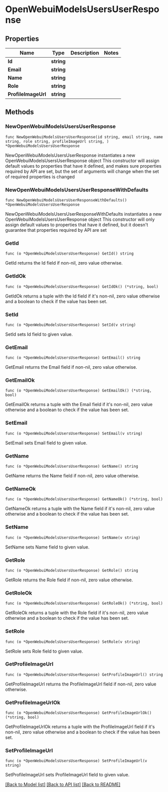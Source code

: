 # OpenWebuiModelsUsersUserResponse

## Properties

Name | Type | Description | Notes
------------ | ------------- | ------------- | -------------
**Id** | **string** |  | 
**Email** | **string** |  | 
**Name** | **string** |  | 
**Role** | **string** |  | 
**ProfileImageUrl** | **string** |  | 

## Methods

### NewOpenWebuiModelsUsersUserResponse

`func NewOpenWebuiModelsUsersUserResponse(id string, email string, name string, role string, profileImageUrl string, ) *OpenWebuiModelsUsersUserResponse`

NewOpenWebuiModelsUsersUserResponse instantiates a new OpenWebuiModelsUsersUserResponse object
This constructor will assign default values to properties that have it defined,
and makes sure properties required by API are set, but the set of arguments
will change when the set of required properties is changed

### NewOpenWebuiModelsUsersUserResponseWithDefaults

`func NewOpenWebuiModelsUsersUserResponseWithDefaults() *OpenWebuiModelsUsersUserResponse`

NewOpenWebuiModelsUsersUserResponseWithDefaults instantiates a new OpenWebuiModelsUsersUserResponse object
This constructor will only assign default values to properties that have it defined,
but it doesn't guarantee that properties required by API are set

### GetId

`func (o *OpenWebuiModelsUsersUserResponse) GetId() string`

GetId returns the Id field if non-nil, zero value otherwise.

### GetIdOk

`func (o *OpenWebuiModelsUsersUserResponse) GetIdOk() (*string, bool)`

GetIdOk returns a tuple with the Id field if it's non-nil, zero value otherwise
and a boolean to check if the value has been set.

### SetId

`func (o *OpenWebuiModelsUsersUserResponse) SetId(v string)`

SetId sets Id field to given value.


### GetEmail

`func (o *OpenWebuiModelsUsersUserResponse) GetEmail() string`

GetEmail returns the Email field if non-nil, zero value otherwise.

### GetEmailOk

`func (o *OpenWebuiModelsUsersUserResponse) GetEmailOk() (*string, bool)`

GetEmailOk returns a tuple with the Email field if it's non-nil, zero value otherwise
and a boolean to check if the value has been set.

### SetEmail

`func (o *OpenWebuiModelsUsersUserResponse) SetEmail(v string)`

SetEmail sets Email field to given value.


### GetName

`func (o *OpenWebuiModelsUsersUserResponse) GetName() string`

GetName returns the Name field if non-nil, zero value otherwise.

### GetNameOk

`func (o *OpenWebuiModelsUsersUserResponse) GetNameOk() (*string, bool)`

GetNameOk returns a tuple with the Name field if it's non-nil, zero value otherwise
and a boolean to check if the value has been set.

### SetName

`func (o *OpenWebuiModelsUsersUserResponse) SetName(v string)`

SetName sets Name field to given value.


### GetRole

`func (o *OpenWebuiModelsUsersUserResponse) GetRole() string`

GetRole returns the Role field if non-nil, zero value otherwise.

### GetRoleOk

`func (o *OpenWebuiModelsUsersUserResponse) GetRoleOk() (*string, bool)`

GetRoleOk returns a tuple with the Role field if it's non-nil, zero value otherwise
and a boolean to check if the value has been set.

### SetRole

`func (o *OpenWebuiModelsUsersUserResponse) SetRole(v string)`

SetRole sets Role field to given value.


### GetProfileImageUrl

`func (o *OpenWebuiModelsUsersUserResponse) GetProfileImageUrl() string`

GetProfileImageUrl returns the ProfileImageUrl field if non-nil, zero value otherwise.

### GetProfileImageUrlOk

`func (o *OpenWebuiModelsUsersUserResponse) GetProfileImageUrlOk() (*string, bool)`

GetProfileImageUrlOk returns a tuple with the ProfileImageUrl field if it's non-nil, zero value otherwise
and a boolean to check if the value has been set.

### SetProfileImageUrl

`func (o *OpenWebuiModelsUsersUserResponse) SetProfileImageUrl(v string)`

SetProfileImageUrl sets ProfileImageUrl field to given value.



[[Back to Model list]](../README.md#documentation-for-models) [[Back to API list]](../README.md#documentation-for-api-endpoints) [[Back to README]](../README.md)


